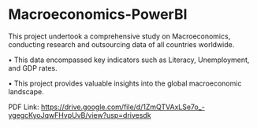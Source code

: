 # Macroeconomics-PowerBI

This project undertook a comprehensive study on Macroeconomics, conducting research and outsourcing data of all countries worldwide.

• This data encompassed key indicators such as Literacy, Unemployment, and GDP rates.

• This project provides valuable insights into the global macroeconomic landscape.

PDF Link: https://drive.google.com/file/d/1ZmQTVAxLSe7o_-ygegcKyoJqwFHvpUvB/view?usp=drivesdk
